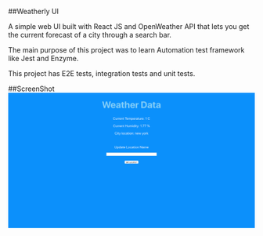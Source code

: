 ##Weatherly UI

A simple web UI built with React JS and OpenWeather API that 
lets you get the current forecast of a city through a search bar.

The main purpose of this project was to learn Automation test framework like Jest and Enzyme. 

This project has E2E tests, integration tests and unit tests. 

##ScreenShot
 ![Screenshot](screenshot.png)